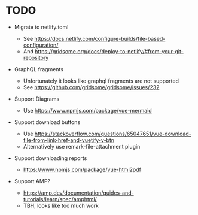 # TODO

- Migrate to netlify.toml
  - See https://docs.netlify.com/configure-builds/file-based-configuration/
  - And https://gridsome.org/docs/deploy-to-netlify/#from-your-git-repository

- GraphQL fragments
  - Unfortunately it looks like graphql fragments are not supported
  - See https://github.com/gridsome/gridsome/issues/232

- Support Diagrams
  - Use https://www.npmjs.com/package/vue-mermaid

- Support download buttons
  - Use https://stackoverflow.com/questions/65047651/vue-download-file-from-link-href-and-vuetify-v-btn
  - Alternatively use remark-file-attachment plugin

- Support downloading reports
  - https://www.npmjs.com/package/vue-html2pdf

- Support AMP?
  - https://amp.dev/documentation/guides-and-tutorials/learn/spec/amphtml/
  - TBH, looks like too much work

